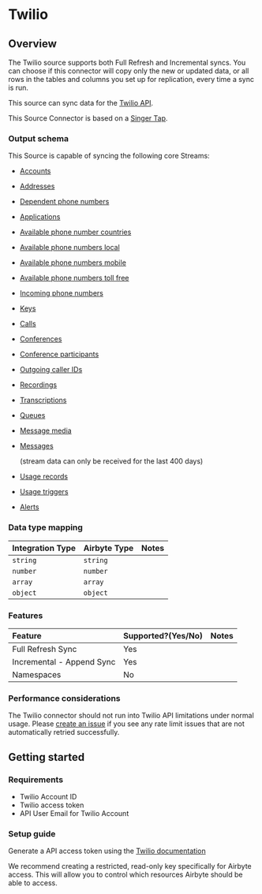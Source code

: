 # Twilio

## Overview

The Twilio source supports both Full Refresh and Incremental syncs. You can choose if this connector will copy only the new or updated data, or all rows in the tables and columns you set up for replication, every time a sync is run.

This source can sync data for the [Twilio API](https://www.twilio.com/docs/usage/api).

This Source Connector is based on a [Singer Tap](https://github.com/transferwise/pipelinewise-tap-twilio).

### Output schema

This Source is capable of syncing the following core Streams:

* [Accounts](https://www.twilio.com/docs/usage/api/account#read-multiple-account-resources)
* [Addresses](https://www.twilio.com/docs/usage/api/address#read-multiple-address-resources)
* [Dependent phone numbers](https://www.twilio.com/docs/usage/api/address?code-sample=code-list-dependent-pns-subresources&code-language=curl&code-sdk-version=json#instance-subresources)
* [Applications](https://www.twilio.com/docs/usage/api/applications#read-multiple-application-resources)
* [Available phone number countries](https://www.twilio.com/docs/phone-numbers/api/availablephonenumber-resource#read-a-list-of-countries)
* [Available phone numbers local](https://www.twilio.com/docs/phone-numbers/api/availablephonenumberlocal-resource#read-multiple-availablephonenumberlocal-resources)
* [Available phone numbers mobile](https://www.twilio.com/docs/phone-numbers/api/availablephonenumber-mobile-resource#read-multiple-availablephonenumbermobile-resources)
* [Available phone numbers toll free](https://www.twilio.com/docs/phone-numbers/api/availablephonenumber-tollfree-resource#read-multiple-availablephonenumbertollfree-resources)
* [Incoming phone numbers](https://www.twilio.com/docs/phone-numbers/api/incomingphonenumber-resource#read-multiple-incomingphonenumber-resources)
* [Keys](https://www.twilio.com/docs/usage/api/keys#read-a-key-resource)
* [Calls](https://www.twilio.com/docs/sms/api/message-resource#read-multiple-message-resources)
* [Conferences](https://www.twilio.com/docs/voice/api/conference-resource#read-multiple-conference-resources)
* [Conference participants](https://www.twilio.com/docs/voice/api/conference-participant-resource#read-multiple-participant-resources)
* [Outgoing caller IDs](https://www.twilio.com/docs/voice/api/outgoing-caller-ids#outgoingcallerids-list-resource)
* [Recordings](https://www.twilio.com/docs/voice/api/recording#read-multiple-recording-resources)
* [Transcriptions](https://www.twilio.com/docs/voice/api/recording-transcription?code-sample=code-read-list-all-transcriptions&code-language=curl&code-sdk-version=json#read-multiple-transcription-resources)
* [Queues](https://www.twilio.com/docs/voice/api/queue-resource#read-multiple-queue-resources)
* [Message media](https://www.twilio.com/docs/sms/api/media-resource#read-multiple-media-resources)
* [Messages](https://www.twilio.com/docs/sms/api/message-resource#read-multiple-message-resources)

  \(stream data can only be received for the last 400 days\)

* [Usage records](https://www.twilio.com/docs/usage/api/usage-record#read-multiple-usagerecord-resources)
* [Usage triggers](https://www.twilio.com/docs/usage/api/usage-trigger#read-multiple-usagetrigger-resources)
* [Alerts](https://www.twilio.com/docs/usage/monitor-alert#read-multiple-alert-resources)

### Data type mapping

| Integration Type | Airbyte Type | Notes |
| :--- | :--- | :--- |
| `string` | `string` |  |
| `number` | `number` |  |
| `array` | `array` |  |
| `object` | `object` |  |

### Features

| Feature | Supported?\(Yes/No\) | Notes |
| :--- | :--- | :--- |
| Full Refresh Sync | Yes |  |
| Incremental - Append Sync | Yes |  |
| Namespaces | No |  |

### Performance considerations

The Twilio connector should not run into Twilio API limitations under normal usage. Please [create an issue](https://github.com/airbytehq/airbyte/issues) if you see any rate limit issues that are not automatically retried successfully.

## Getting started

### Requirements

* Twilio Account ID 
* Twilio access token 
* API User Email for Twilio Account

### Setup guide

Generate a API access token using the [Twilio documentation](https://support.twilio.com/hc/en-us/articles/223136027-Auth-Tokens-and-How-to-Change-Them)

We recommend creating a restricted, read-only key specifically for Airbyte access. This will allow you to control which resources Airbyte should be able to access.

